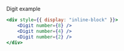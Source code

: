 Digit example

```jsx padded
<div style={{ display: "inline-block" }}>
	<Digit number={8} />
	<Digit number={4} />
	<Digit number={2} />
</div>
```
